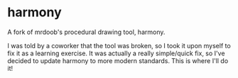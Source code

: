 harmony
=======

A fork of mrdoob's procedural drawing tool, harmony.

I was told by a coworker that the tool was broken, so I took it upon myself to fix it as a learning exercise. It was actually a really simple/quick fix, so I've decided to update harmony to more modern standards. This is where I'll do it! 
